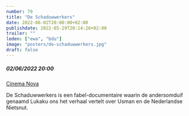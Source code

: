 ```yaml
---
number: 79
title: "De Schaduwwerkers"
date: 2022-06-02T20:00:00+02:00
publishdate: 2022-05-29T20:14:26+02:00
trailer: ""
leden: ["ewa", "bdu"]
image: "posters/de-schaduwwerkers.jpg"
draft: false
---
```


##### 02/06/2022 20:00

[Cinema Nova](https://nova-cinema.org/prog/2022/186-screenshot/varia/?lang=nl#article-25830)

De Schaduwwerkers is een fabel-documentaire waarin de andersomduif genaamd Lukaku
ons het verhaal vertelt over Usman en de Nederlandse Nietsnut.
 <!--more-->
